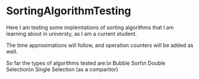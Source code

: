 # SortingAlgorithmTesting

Here I am testing some implemtations of sorting algorithms that I am learning about in universty, as I am a current student.

The time approximations will follow, and operation counters will be added as well.

So far the types of algorithms tested are:\n
Bubble Sort\n
Double Selection\n
Single Selection (as a comparitor)

